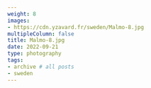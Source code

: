 ```yaml
---
weight: 8
images:
- https://cdn.yzavard.fr/sweden/Malmo-8.jpg
multipleColumn: false
title: Malmo-8.jpg
date: 2022-09-21
type: photography
tags:
- archive # all posts
- sweden
---
```

